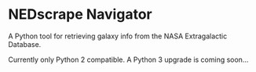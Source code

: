 # NEDscrape Navigator
A Python tool for retrieving galaxy info from the NASA Extragalactic Database.

Currently only Python 2 compatible. A Python 3 upgrade is coming soon...
